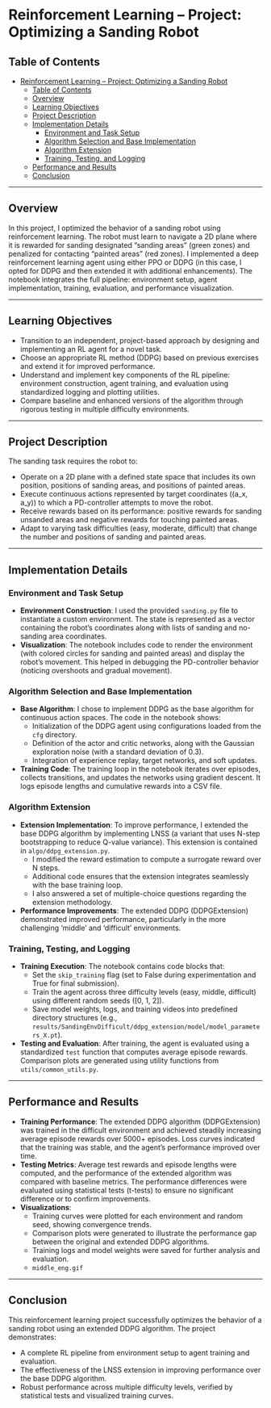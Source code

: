 # Reinforcement Learning – Project: Optimizing a Sanding Robot

## Table of Contents
- [Reinforcement Learning – Project: Optimizing a Sanding Robot](#reinforcement-learning--project-optimizing-a-sanding-robot)
  - [Table of Contents](#table-of-contents)
  - [Overview](#overview)
  - [Learning Objectives](#learning-objectives)
  - [Project Description](#project-description)
  - [Implementation Details](#implementation-details)
    - [Environment and Task Setup](#environment-and-task-setup)
    - [Algorithm Selection and Base Implementation](#algorithm-selection-and-base-implementation)
    - [Algorithm Extension](#algorithm-extension)
    - [Training, Testing, and Logging](#training-testing-and-logging)
  - [Performance and Results](#performance-and-results)
  - [Conclusion](#conclusion)

---

## Overview
In this project, I optimized the behavior of a sanding robot using reinforcement learning. The robot must learn to navigate a 2D plane where it is rewarded for sanding designated “sanding areas” (green zones) and penalized for contacting “painted areas” (red zones). I implemented a deep reinforcement learning agent using either PPO or DDPG (in this case, I opted for DDPG and then extended it with additional enhancements). The notebook integrates the full pipeline: environment setup, agent implementation, training, evaluation, and performance visualization.

---

## Learning Objectives
- Transition to an independent, project-based approach by designing and implementing an RL agent for a novel task.
- Choose an appropriate RL method (DDPG) based on previous exercises and extend it for improved performance.
- Understand and implement key components of the RL pipeline: environment construction, agent training, and evaluation using standardized logging and plotting utilities.
- Compare baseline and enhanced versions of the algorithm through rigorous testing in multiple difficulty environments.

---

## Project Description
The sanding task requires the robot to:
- Operate on a 2D plane with a defined state space that includes its own position, positions of sanding areas, and positions of painted areas.
- Execute continuous actions represented by target coordinates \((a_x, a_y)\) to which a PD-controller attempts to move the robot.
- Receive rewards based on its performance: positive rewards for sanding unsanded areas and negative rewards for touching painted areas.
- Adapt to varying task difficulties (easy, moderate, difficult) that change the number and positions of sanding and painted areas.

---

## Implementation Details

### Environment and Task Setup
- **Environment Construction**: I used the provided `sanding.py` file to instantiate a custom environment. The state is represented as a vector containing the robot’s coordinates along with lists of sanding and no-sanding area coordinates.
- **Visualization**: The notebook includes code to render the environment (with colored circles for sanding and painted areas) and display the robot’s movement. This helped in debugging the PD-controller behavior (noticing overshoots and gradual movement).

### Algorithm Selection and Base Implementation
- **Base Algorithm**: I chose to implement DDPG as the base algorithm for continuous action spaces. The code in the notebook shows:
  - Initialization of the DDPG agent using configurations loaded from the `cfg` directory.
  - Definition of the actor and critic networks, along with the Gaussian exploration noise (with a standard deviation of 0.3).
  - Integration of experience replay, target networks, and soft updates.
- **Training Code**: The training loop in the notebook iterates over episodes, collects transitions, and updates the networks using gradient descent. It logs episode lengths and cumulative rewards into a CSV file.

### Algorithm Extension
- **Extension Implementation**: To improve performance, I extended the base DDPG algorithm by implementing LNSS (a variant that uses N-step bootstrapping to reduce Q-value variance). This extension is contained in `algo/ddpg_extension.py`.
  - I modified the reward estimation to compute a surrogate reward over N steps.
  - Additional code ensures that the extension integrates seamlessly with the base training loop.
  - I also answered a set of multiple-choice questions regarding the extension methodology.
- **Performance Improvements**: The extended DDPG (DDPGExtension) demonstrated improved performance, particularly in the more challenging ‘middle’ and ‘difficult’ environments.

### Training, Testing, and Logging
- **Training Execution**: The notebook contains code blocks that:
  - Set the `skip_training` flag (set to False during experimentation and True for final submission).
  - Train the agent across three difficulty levels (easy, middle, difficult) using different random seeds ([0, 1, 2]).
  - Save model weights, logs, and training videos into predefined directory structures (e.g., `results/SandingEnvDifficult/ddpg_extension/model/model_parameters_X.pt`).
- **Testing and Evaluation**: After training, the agent is evaluated using a standardized `test` function that computes average episode rewards. Comparison plots are generated using utility functions from `utils/common_utils.py`.

---

## Performance and Results
- **Training Performance**: The extended DDPG algorithm (DDPGExtension) was trained in the difficult environment and achieved steadily increasing average episode rewards over 5000+ episodes. Loss curves indicated that the training was stable, and the agent’s performance improved over time.
- **Testing Metrics**: Average test rewards and episode lengths were computed, and the performance of the extended algorithm was compared with baseline metrics. The performance differences were evaluated using statistical tests (t-tests) to ensure no significant difference or to confirm improvements.
- **Visualizations**: 
  - Training curves were plotted for each environment and random seed, showing convergence trends.
  - Comparison plots were generated to illustrate the performance gap between the original and extended DDPG algorithms.
  - Training logs and model weights were saved for further analysis and evaluation.
  - `middle_eng.gif`

---

## Conclusion
This reinforcement learning project successfully optimizes the behavior of a sanding robot using an extended DDPG algorithm. The project demonstrates:
- A complete RL pipeline from environment setup to agent training and evaluation.
- The effectiveness of the LNSS extension in improving performance over the base DDPG algorithm.
- Robust performance across multiple difficulty levels, verified by statistical tests and visualized training curves.
